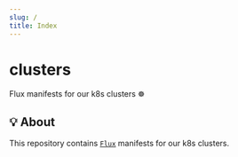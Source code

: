 ```yaml
---
slug: /
title: Index
---
```


# clusters

Flux manifests for our k8s clusters ☸️

## 💡 About

This repository contains [`Flux`](https://fluxcd.io)
manifests for our k8s clusters.
